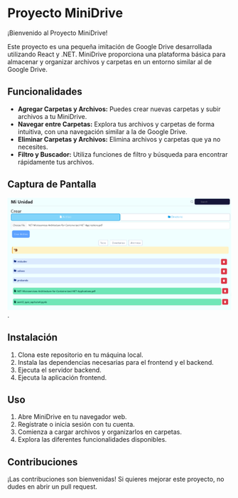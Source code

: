 # Proyecto MiniDrive

¡Bienvenido al Proyecto MiniDrive!

Este proyecto es una pequeña imitación de Google Drive desarrollada utilizando React y .NET. MiniDrive proporciona una plataforma básica para almacenar y organizar archivos y carpetas en un entorno similar al de Google Drive.

## Funcionalidades

- **Agregar Carpetas y Archivos:** Puedes crear nuevas carpetas y subir archivos a tu MiniDrive.
- **Navegar entre Carpetas:** Explora tus archivos y carpetas de forma intuitiva, con una navegación similar a la de Google Drive.
- **Eliminar Carpetas y Archivos:** Elimina archivos y carpetas que ya no necesites.
- **Filtro y Buscador:** Utiliza funciones de filtro y búsqueda para encontrar rápidamente tus archivos.

## Captura de Pantalla

<!-- Aquí puedes insertar una captura de pantalla de tu proyecto -->
![image](./image/home.png).

## Instalación

1. Clona este repositorio en tu máquina local.
2. Instala las dependencias necesarias para el frontend y el backend.
3. Ejecuta el servidor backend.
4. Ejecuta la aplicación frontend.

## Uso

1. Abre MiniDrive en tu navegador web.
2. Regístrate o inicia sesión con tu cuenta.
3. Comienza a cargar archivos y organizarlos en carpetas.
4. Explora las diferentes funcionalidades disponibles.

## Contribuciones

¡Las contribuciones son bienvenidas! Si quieres mejorar este proyecto, no dudes en abrir un pull request.



